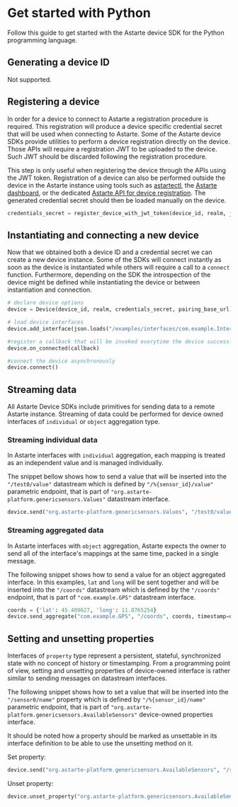 <!--
Copyright 2024 SECO Mind Srl

SPDX-License-Identifier: Apache-2.0
-->

# Get started with Python

Follow this guide to get started with the Astarte device SDK for the Python programming language.

## Generating a device ID

Not supported.

## Registering a device

In order for a device to connect to Astarte a registration procedure is required. This registration
will produce a device specific credential secret that will be used when connecting to Astarte.
Some of the Astarte device SDKs provide utilities to perform a device registration directly on
the device. Those APIs will require a registration JWT to be uploaded to the device. Such JWT should
be discarded following the registration procedure.

This step is only useful when registering the device through the APIs using the JWT token.
Registration of a device can also be performed outside the device in the Astarte instance using
tools such as [astartectl](https://github.com/astarte-platform/astartectl), the
[Astarte dashboard](https://docs.astarte-platform.org/astarte/latest/015-astarte_dashboard.html),
or the dedicated
[Astarte API for device registration](https://docs.astarte-platform.org/astarte/latest/api/index.html?urls.primaryName=Pairing%20API).
The generated credential secret should then be loaded manually on the device.

```python
credentials_secret = register_device_with_jwt_token(device_id, realm, jwt_token, pairing_base_url)
```

## Instantiating and connecting a new device

Now that we obtained both a device ID and a credential secret we can create a new device instance.
Some of the SDKs will connect instantly as soon as the device is instantiated while others will
require a call to a `connect` function.
Furthermore, depending on the SDK the introspection of the device might be defined while
instantiating the device or between instantiation and connection.

```python
# declare device options
device = Device(device_id, realm, credentials_secret, pairing_base_url)

# load device interfaces
device.add_interface(json.loads("/examples/interfaces/com.example.Interface.json"))

#register a callback that will be invoked everytime the device successfully connects
device.on_connected(callback)

#connect the device asynchronously
device.connect()
```

## Streaming data

All Astarte Device SDKs include primitives for sending data to a remote Astarte instance.
Streaming of data could be performed for device owned interfaces of `individual` or `object`
aggregation type.

### Streaming individual data

In Astarte interfaces with `individual` aggregation, each mapping is treated as an independent value
and is managed individually.

The snippet bellow shows how to send a value that will be inserted into the `"/test0/value"`
datastream which is defined by `"/%{sensor_id}/value"` parametric endpoint, that is part of
`"org.astarte-platform.genericsensors.Values"` datastream interface.

```python
device.send("org.astarte-platform.genericsensors.Values", "/test0/value", 0.3, timestamp=datetime.now())
```

### Streaming aggregated data

In Astarte interfaces with `object` aggregation, Astarte expects the owner to send all of the
interface's mappings at the same time, packed in a single message.

The following snippet shows how to send a value for an object aggregated interface. In this
examples, `lat` and `long` will be sent together and will be inserted into the `"/coords"`
datastream which is defined by the `"/coords"` endpoint, that is part of `"com.example.GPS"`
datastream interface.

```python
coords = {'lat': 45.409627, 'long': 11.8765254}
device.send_aggregate("com.example.GPS", "/coords", coords, timestamp=datetime.now())
```

## Setting and unsetting properties

Interfaces of `property` type represent a persistent, stateful, synchronized state with no concept
of history or timestamping. From a programming point of view, setting and unsetting properties of
device-owned interface is rather similar to sending messages on datastream interfaces.

The following snippet shows how to set a value that will be inserted into the `"/sensor0/name"`
property which is defined by `"/%{sensor_id}/name"` parametric endpoint, that is part of `"org.astarte-platform.genericsensors.AvailableSensors"` device-owned properties interface.

It should be noted how a property should be marked as unsettable in its interface definition to
be able to use the unsetting method on it.

Set property:
```python
device.send("org.astarte-platform.genericsensors.AvailableSensors", "/sensor0/name", "foobar")
```
Unset property:
```python
device.unset_property("org.astarte-platform.genericsensors.AvailableSensors", "/sensor0/name")
```
